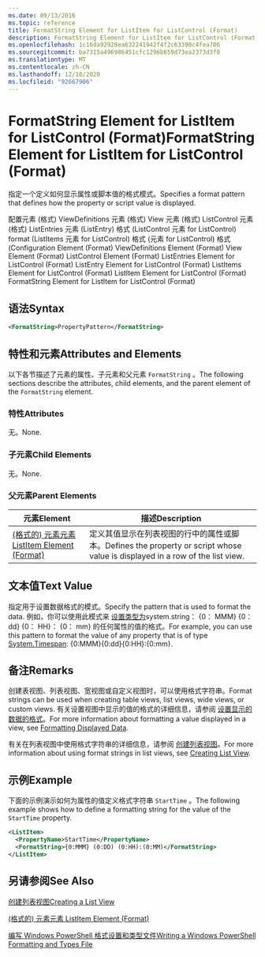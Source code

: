 ```yaml
---
ms.date: 09/13/2016
ms.topic: reference
title: FormatString Element for ListItem for ListControl (Format)
description: FormatString Element for ListItem for ListControl (Format)
ms.openlocfilehash: 1c16da92928ea632241942f4f2c63390c4fea706
ms.sourcegitcommit: ba7315a496986451cfc1296b659d73ea2373d3f0
ms.translationtype: MT
ms.contentlocale: zh-CN
ms.lasthandoff: 12/10/2020
ms.locfileid: "92667906"
---
```

# <a name="formatstring-element-for-listitem-for-listcontrol--format"></a><span data-ttu-id="63faf-103">FormatString Element for ListItem for ListControl (Format)</span><span class="sxs-lookup"><span data-stu-id="63faf-103">FormatString Element for ListItem for ListControl  (Format)</span></span>

<span data-ttu-id="63faf-104">指定一个定义如何显示属性或脚本值的格式模式。</span><span class="sxs-lookup"><span data-stu-id="63faf-104">Specifies a format pattern that defines how the property or script value is displayed.</span></span>

<span data-ttu-id="63faf-105">配置元素 (格式) ViewDefinitions 元素 (格式) View 元素 (格式) ListControl 元素 (格式) ListEntries 元素 (ListEntry) 格式 (ListControl 元素 for ListControl) format (ListItems 元素 for ListControl) 格式 (元素 for ListControl) 格式 (</span><span class="sxs-lookup"><span data-stu-id="63faf-105">Configuration Element (Format) ViewDefinitions Element (Format) View Element (Format) ListControl Element (Format) ListEntries Element for ListControl (Format) ListEntry Element for ListControl (Format) ListItems Element for ListControl (Format) ListItem Element for ListControl (Format) FormatString Element for ListItem for ListControl (Format)</span></span>

## <a name="syntax"></a><span data-ttu-id="63faf-106">语法</span><span class="sxs-lookup"><span data-stu-id="63faf-106">Syntax</span></span>

```xml
<FormatString>PropertyPattern</FormatString>
```

## <a name="attributes-and-elements"></a><span data-ttu-id="63faf-107">特性和元素</span><span class="sxs-lookup"><span data-stu-id="63faf-107">Attributes and Elements</span></span>

<span data-ttu-id="63faf-108">以下各节描述了元素的属性、子元素和父元素 `FormatString` 。</span><span class="sxs-lookup"><span data-stu-id="63faf-108">The following sections describe the attributes, child elements, and the parent element of the `FormatString` element.</span></span>

### <a name="attributes"></a><span data-ttu-id="63faf-109">特性</span><span class="sxs-lookup"><span data-stu-id="63faf-109">Attributes</span></span>

<span data-ttu-id="63faf-110">无。</span><span class="sxs-lookup"><span data-stu-id="63faf-110">None.</span></span>

### <a name="child-elements"></a><span data-ttu-id="63faf-111">子元素</span><span class="sxs-lookup"><span data-stu-id="63faf-111">Child Elements</span></span>

<span data-ttu-id="63faf-112">无。</span><span class="sxs-lookup"><span data-stu-id="63faf-112">None.</span></span>

### <a name="parent-elements"></a><span data-ttu-id="63faf-113">父元素</span><span class="sxs-lookup"><span data-stu-id="63faf-113">Parent Elements</span></span>

|<span data-ttu-id="63faf-114">元素</span><span class="sxs-lookup"><span data-stu-id="63faf-114">Element</span></span>|<span data-ttu-id="63faf-115">描述</span><span class="sxs-lookup"><span data-stu-id="63faf-115">Description</span></span>|
|-------------|-----------------|
|[<span data-ttu-id="63faf-116"> (格式的) 元素元素 </span><span class="sxs-lookup"><span data-stu-id="63faf-116">ListItem Element (Format)</span></span>](./listitem-element-for-listitems-for-listcontrol-format.md)|<span data-ttu-id="63faf-117">定义其值显示在列表视图的行中的属性或脚本。</span><span class="sxs-lookup"><span data-stu-id="63faf-117">Defines the property or script whose value is displayed in a row of the list view.</span></span>|

## <a name="text-value"></a><span data-ttu-id="63faf-118">文本值</span><span class="sxs-lookup"><span data-stu-id="63faf-118">Text Value</span></span>

<span data-ttu-id="63faf-119">指定用于设置数据格式的模式。</span><span class="sxs-lookup"><span data-stu-id="63faf-119">Specify the pattern that is used to format the data.</span></span> <span data-ttu-id="63faf-120">例如，你可以使用此模式来 [设置类型为](/dotnet/api/System.TimeSpan)system.string： {0： MMM} {0： dd} {0： HH}： {0： mm} 的任何属性的值的格式。</span><span class="sxs-lookup"><span data-stu-id="63faf-120">For example, you can use this pattern to format the value of any property that is of type [System.Timespan](/dotnet/api/System.TimeSpan): {0:MMM}{0:dd}{0:HH}:{0:mm}.</span></span>

## <a name="remarks"></a><span data-ttu-id="63faf-121">备注</span><span class="sxs-lookup"><span data-stu-id="63faf-121">Remarks</span></span>

<span data-ttu-id="63faf-122">创建表视图、列表视图、宽视图或自定义视图时，可以使用格式字符串。</span><span class="sxs-lookup"><span data-stu-id="63faf-122">Format strings can be used when creating table views, list views, wide views, or custom views.</span></span> <span data-ttu-id="63faf-123">有关设置视图中显示的值的格式的详细信息，请参阅 [设置显示的数据的格式](./formatting-displayed-data.md)。</span><span class="sxs-lookup"><span data-stu-id="63faf-123">For more information about formatting a value displayed in a view, see [Formatting Displayed Data](./formatting-displayed-data.md).</span></span>

<span data-ttu-id="63faf-124">有关在列表视图中使用格式字符串的详细信息，请参阅 [创建列表视图](./creating-a-list-view.md)。</span><span class="sxs-lookup"><span data-stu-id="63faf-124">For more information about using format strings in list views, see [Creating List View](./creating-a-list-view.md).</span></span>

## <a name="example"></a><span data-ttu-id="63faf-125">示例</span><span class="sxs-lookup"><span data-stu-id="63faf-125">Example</span></span>

<span data-ttu-id="63faf-126">下面的示例演示如何为属性的值定义格式字符串 `StartTime` 。</span><span class="sxs-lookup"><span data-stu-id="63faf-126">The following example shows how to define a formatting string for the value of the `StartTime` property.</span></span>

```xml
<ListItem>
  <PropertyName>StartTime</PropertyName>
  <FormatString>{0:MMM} (0:DD) (0:HH):(0:MM)</FormatString>
</ListItem>
```

## <a name="see-also"></a><span data-ttu-id="63faf-127">另请参阅</span><span class="sxs-lookup"><span data-stu-id="63faf-127">See Also</span></span>

[<span data-ttu-id="63faf-128">创建列表视图</span><span class="sxs-lookup"><span data-stu-id="63faf-128">Creating a List View</span></span>](./creating-a-list-view.md)

[<span data-ttu-id="63faf-129"> (格式的) 元素元素 </span><span class="sxs-lookup"><span data-stu-id="63faf-129">ListItem Element (Format)</span></span>](./listitem-element-for-listitems-for-listcontrol-format.md)

[<span data-ttu-id="63faf-130">编写 Windows PowerShell 格式设置和类型文件</span><span class="sxs-lookup"><span data-stu-id="63faf-130">Writing a Windows PowerShell Formatting and Types File</span></span>](./writing-a-powershell-formatting-file.md)
